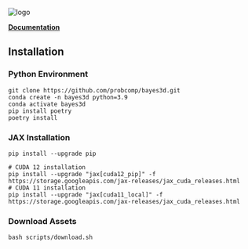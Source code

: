 
![logo](https://github.com/probcomp/bayes3d/assets/66085644/bf4e3d42-2d70-40fa-b980-04bd4e18bf2b)

**[Documentation](https://probcomp.github.io/bayes3d/bayes3d/)**

## Installation
### Python Environment
```
git clone https://github.com/probcomp/bayes3d.git
conda create -n bayes3d python=3.9
conda activate bayes3d
pip install poetry
poetry install
```
### JAX Installation
```
pip install --upgrade pip

# CUDA 12 installation
pip install --upgrade "jax[cuda12_pip]" -f https://storage.googleapis.com/jax-releases/jax_cuda_releases.html
# CUDA 11 installation
pip install --upgrade "jax[cuda11_local]" -f https://storage.googleapis.com/jax-releases/jax_cuda_releases.html
```
### Download Assets
```
bash scripts/download.sh
```
